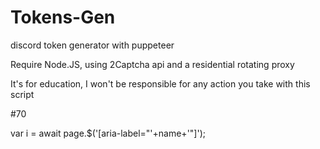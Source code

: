 # Tokens-Gen
discord token generator with puppeteer

Require Node.JS, using 2Captcha api and a residential rotating proxy

It's for education, I won't be responsible for any action you take with this script

#70

var i = await page.$('[aria-label="'+name+'"]');
